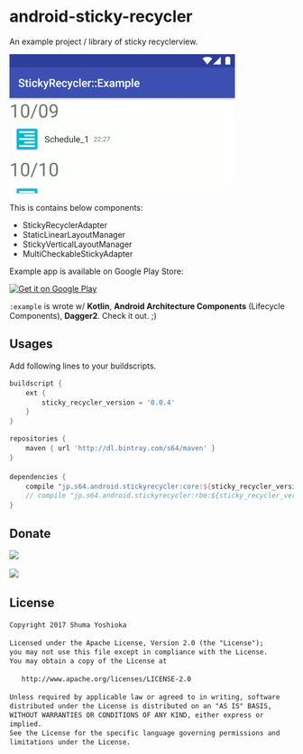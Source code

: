 # android-sticky-recycler

An example project / library of sticky recyclerview.

![](assets/screenrecord_1.gif)

This is contains below components:

- StickyRecyclerAdapter
- StaticLinearLayoutManager
- StickyVerticalLayoutManager
- MultiCheckableStickyAdapter

Example app is available on Google Play Store:

<a href='https://play.google.com/store/apps/details?id=jp.s64.android.stickyrecycler.example&pcampaignid=MKT-Other-global-all-co-prtnr-py-PartBadge-Mar2515-1'><img alt='Get it on Google Play' src='https://play.google.com/intl/en_us/badges/images/generic/en_badge_web_generic.png' height="60" /></a>

`:example` is wrote w/ **Kotlin**, **Android Architecture Components** (Lifecycle Components), **Dagger2**. Check it out. ;)

## Usages

Add following lines to your buildscripts.

```groovy
buildscript {
    ext {
        sticky_recycler_version = '0.0.4'
    }
}
```

```groovy
repositories {
    maven { url 'http://dl.bintray.com/s64/maven' }
}

dependencies {
    compile "jp.s64.android.stickyrecycler:core:${sticky_recycler_version}"
    // compile "jp.s64.android.stickyrecycler:rbe:${sticky_recycler_version}"
}
```

## Donate

<a href="https://donorbox.org/android-sticky-recycler"><img src="https://d1iczxrky3cnb2.cloudfront.net/button-small-blue.png" /></a>

<a href="https://www.patreon.com/S64"><img src="https://c5.patreon.com/external/logo/become_a_patron_button.png"/></a>

## License

```
Copyright 2017 Shuma Yoshioka

Licensed under the Apache License, Version 2.0 (the "License");
you may not use this file except in compliance with the License.
You may obtain a copy of the License at

   http://www.apache.org/licenses/LICENSE-2.0

Unless required by applicable law or agreed to in writing, software
distributed under the License is distributed on an "AS IS" BASIS,
WITHOUT WARRANTIES OR CONDITIONS OF ANY KIND, either express or implied.
See the License for the specific language governing permissions and
limitations under the License.
```
